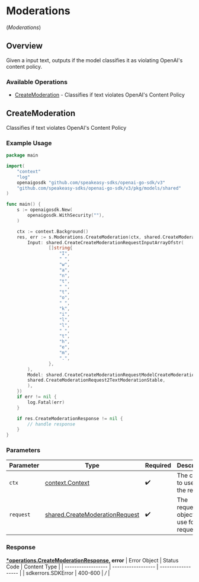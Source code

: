# Moderations
(*Moderations*)

## Overview

Given a input text, outputs if the model classifies it as violating OpenAI's content policy.

### Available Operations

* [CreateModeration](#createmoderation) - Classifies if text violates OpenAI's Content Policy

## CreateModeration

Classifies if text violates OpenAI's Content Policy

### Example Usage

```go
package main

import(
	"context"
	"log"
	openaigosdk "github.com/speakeasy-sdks/openai-go-sdk/v3"
	"github.com/speakeasy-sdks/openai-go-sdk/v3/pkg/models/shared"
)

func main() {
    s := openaigosdk.New(
        openaigosdk.WithSecurity(""),
    )

    ctx := context.Background()
    res, err := s.Moderations.CreateModeration(ctx, shared.CreateModerationRequest{
        Input: shared.CreateCreateModerationRequestInputArrayOfstr(
                []string{
                    "I",
                    " ",
                    "w",
                    "a",
                    "n",
                    "t",
                    " ",
                    "t",
                    "o",
                    " ",
                    "k",
                    "i",
                    "l",
                    "l",
                    " ",
                    "t",
                    "h",
                    "e",
                    "m",
                    ".",
                },
        ),
        Model: shared.CreateCreateModerationRequestModelCreateModerationRequest2(
        shared.CreateModerationRequest2TextModerationStable,
        ),
    })
    if err != nil {
        log.Fatal(err)
    }

    if res.CreateModerationResponse != nil {
        // handle response
    }
}
```

### Parameters

| Parameter                                                                            | Type                                                                                 | Required                                                                             | Description                                                                          |
| ------------------------------------------------------------------------------------ | ------------------------------------------------------------------------------------ | ------------------------------------------------------------------------------------ | ------------------------------------------------------------------------------------ |
| `ctx`                                                                                | [context.Context](https://pkg.go.dev/context#Context)                                | :heavy_check_mark:                                                                   | The context to use for the request.                                                  |
| `request`                                                                            | [shared.CreateModerationRequest](../../pkg/models/shared/createmoderationrequest.md) | :heavy_check_mark:                                                                   | The request object to use for the request.                                           |


### Response

**[*operations.CreateModerationResponse](../../pkg/models/operations/createmoderationresponse.md), error**
| Error Object       | Status Code        | Content Type       |
| ------------------ | ------------------ | ------------------ |
| sdkerrors.SDKError | 400-600            | */*                |
